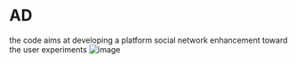 # AD
the code aims at developing a platform social network enhancement toward the user experiments
![image](https://user-images.githubusercontent.com/60872921/124411741-53b2b700-dd77-11eb-9e62-2d986eb9d597.png)


